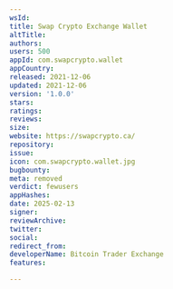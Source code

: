 ```yaml
---
wsId: 
title: Swap Crypto Exchange Wallet
altTitle: 
authors: 
users: 500
appId: com.swapcrypto.wallet
appCountry: 
released: 2021-12-06
updated: 2021-12-06
version: '1.0.0'
stars: 
ratings: 
reviews: 
size: 
website: https://swapcrypto.ca/
repository: 
issue: 
icon: com.swapcrypto.wallet.jpg
bugbounty: 
meta: removed
verdict: fewusers
appHashes: 
date: 2025-02-13
signer: 
reviewArchive: 
twitter: 
social: 
redirect_from: 
developerName: Bitcoin Trader Exchange
features: 

---
```


